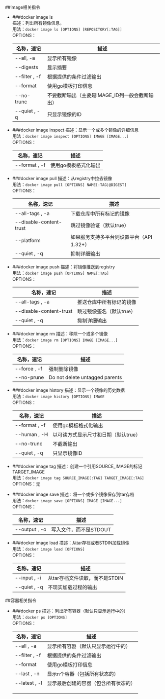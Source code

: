 ##image相关指令

- ###docker image ls  
    描述：列出所有镜像信息。  
    用法：`docker image ls [OPTIONS] [REPOSITORY[:TAG]]`  
    OPTIONS：  
    
    |名称，速记|描述|
    |----|----|
    |--all, -a| 显示所有镜像|
    |--digests| 显示摘要|
    |--filter , -f|根据提供的条件过滤输出|
    |--format|使用go模板打印信息|
    |--no-trunc|不要截断输出（主要是IMAGE_ID列一般会截断输出）|
    |--quiet , -q|只显示镜像的ID| 

- ###docker image inspect
    描述：显示一个或多个镜像的详细信息  
    用法：`docker image inspect [OPTIONS] IMAGE [IMAGE...]`  
    OPTIONS：  
    
    |名称，速记|描述|
    |----|----|
    |--format , -f|使用go模板格式化输出|

- ###docker image pull
    描述：从registry中拉去镜像  
    用法：`docker image pull [OPTIONS] NAME[:TAG|@DIGEST]`  
    OPTIONS：  
    
    |名称，速记|描述|
    |----|----|
    |--all-tags , -a|下载仓库中所有标记的镜像|
    |--disable-content-trust|跳过镜像验证（默认true）|
    |--platform|如果服务支持多平台则设置平台（API 1.32+）|
    |--quiet , -q|抑制详细输出| 
	
- ###docker image push
    描述：将镜像推送到registry  
    用法：`docker image push [OPTIONS] NAME[:TAG]`  
    OPTIONS：  
    
    |名称，速记|描述|
    |----|----|
    |--all-tags , -a|推送仓库中所有标记的镜像|
    |--disable-content-trust|跳过镜像签名（默认true）|
    |--quiet , -q|抑制详细输出| 

- ###docker image rm
  描述：移除一个或多个镜像  
  用法：`docker image rm [OPTIONS] IMAGE [IMAGE...]`  
  OPTIONS：

  |名称，速记|描述|
  |----|----|
  |--force , -f|强制删除镜像|
  |--no-prune|Do not delete untagged parents|

- ###docker image history
  描述：显示一个镜像的历史数据  
  用法：`docker image history [OPTIONS] IMAGE`  
  OPTIONS：

  |名称，速记|描述|
  |----|----|
  |--format , -f|使用go模板格式化输出|
  |--human , -H|以可读方式显示尺寸和日期（默认true）|
  |--no-trunc|不截断输出|
  |--quiet , -q|只显示镜像ID|

- ###docker image tag
  描述：创建一个引用SOURCE_IMAGE的标记TARGET_IMAGE  
  用法：`docker image tag SOURCE_IMAGE[:TAG] TARGET_IMAGE[:TAG]`  
  OPTIONS：无
  
- ###docker image save
  描述：将一个或多个镜像保存到tar存档  
  用法：`docker image save [OPTIONS] IMAGE [IMAGE...]`  
  OPTIONS：

  |名称，速记|描述|
  |----|----|
  |--output , -o|写入文件，而不是STDOUT|
  
- ###docker image load
  描述：从tar存档或者STDIN加载镜像  
  用法：`docker image load [OPTIONS]`  
  OPTIONS：

  |名称，速记|描述|
  |----|----|
  |--input , -i|从tar存档文件读取，而不是STDIN|
  |--quiet , -q|不现实加载过程的输出|
  

##容器相关指令

- ###docker ps
  描述：列出所有容器（默认只显示运行中的）  
  用法：`docker ps [OPTIONS]`  
  OPTIONS：

  |名称，速记|描述|
  |----|----|
  |--all , -a|显示所有容器（默认只显示运行中的）|
  |--filter , -f|根据提供的条件过滤输出|
  |--format|使用go模板打印信息|
  |--last , -n|显示n个容器（包括所有状态的）|
  |--latest , -l|显示最后创建的容器（包含所有状态的）|
  |||
  |||
  |||